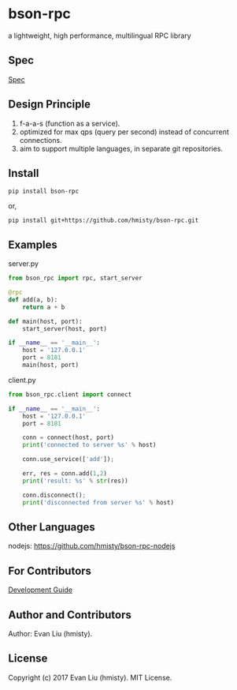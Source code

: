 # bson-rpc
a lightweight, high performance, multilingual RPC library

## Spec

[Spec](SPEC.md)

## Design Principle

1. f-a-a-s (function as a service).
2. optimized for max qps (query per second) instead of concurrent connections.
3. aim to support multiple languages, in separate git repositories.

## Install

	pip install bson-rpc

or,

	pip install git+https://github.com/hmisty/bson-rpc.git

## Examples

server.py

```python
from bson_rpc import rpc, start_server

@rpc
def add(a, b):
    return a + b

def main(host, port):
    start_server(host, port)

if __name__ == '__main__':
    host = '127.0.0.1'
    port = 8181
    main(host, port)

```

client.py

```python
from bson_rpc.client import connect

if __name__ == '__main__':
    host = '127.0.0.1'
    port = 8181

    conn = connect(host, port)
    print('connected to server %s' % host)

    conn.use_service(['add']);

    err, res = conn.add(1,2)
    print('result: %s' % str(res))

    conn.disconnect();
    print('disconnected from server %s' % host)
```

## Other Languages

nodejs: https://github.com/hmisty/bson-rpc-nodejs

## For Contributors

[Development Guide](DEV_GUIDE.md)

## Author and Contributors

Author: Evan Liu (hmisty).

## License
Copyright (c) 2017 Evan Liu (hmisty). MIT License.
